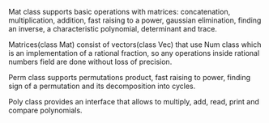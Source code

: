 Mat class supports basic operations with matrices: concatenation, multiplication, addition, fast raising to a power, gaussian elimination, finding an inverse, a characteristic polynomial, determinant and trace.

Matrices(class Mat) consist of vectors(class Vec) that use Num class which is an implementation of a rational fraction, so any operations inside rational numbers field are done without loss of precision.

Perm class supports permutations product, fast raising to power, finding sign of a permutation and its decomposition into cycles.

 Poly class provides an interface that allows to multiply, add, read, print and compare polynomials.
